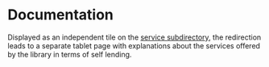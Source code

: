 # Documentation
Displayed as an independent tile on the [service subdirectory](/../main/subdir-service), the redirection leads to a separate tablet page with explanations about the services offered by the library in terms of self lending.
